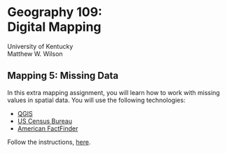 # Geography 109: <br>Digital Mapping

University of Kentucky
<br>Matthew W. Wilson

## Mapping 5: Missing Data

In this extra mapping assignment, you will learn how to work with missing values in spatial data. You will use the following technologies:

  * [QGIS](https://en.wikipedia.org/wiki/QGIS)
  * [US Census Bureau](https://census.gov/)
  * [American FactFinder](https://factfinder.census.gov/)

Follow the instructions, [here](mapping-5-instructions.md).